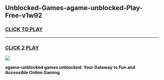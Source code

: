
## Unblocked-Games-agame-unblocked-Play-Free-v1w92
<h3>
<a href="https://premium76.site?title=agame-unblocked&ref=21A">CLICK TO PLAY</a></h3>
<hr>

<h3>
<a href="https://premium76.site?title=agame-unblocked&ref=21A">CLICK 2 PLAY</a>
  
</h3>

<a href="https://premium76.site?title=agame-unblocked&ref=21A"><img src="https://clearcache.store/games.png"></a>


**agame-unblocked games unblocked: Your Gateway to Fun and Accessible Online Gaming**
